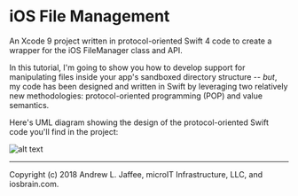 # iOS File Management
An Xcode 9 project written in protocol-oriented Swift 4 code to create a wrapper for the iOS FileManager class and API. 

In this tutorial, I'm going to show you how to develop support for manipulating files inside your app's sandboxed directory structure -- _but_, my code has been designed and written in Swift by leveraging two relatively new methodologies: protocol-oriented programming (POP) and value semantics.

Here's UML diagram showing the design of the protocol-oriented Swift code you'll find in the project:

![alt text][logo1]

[logo1]: http://iosbrain.com/wp-content/uploads/2018/04/Protocol_oriented_iOS_file_system.png "File management with protocols"

-------
Copyright (c) 2018 Andrew L. Jaffee, microIT Infrastructure, LLC, and iosbrain.com.
